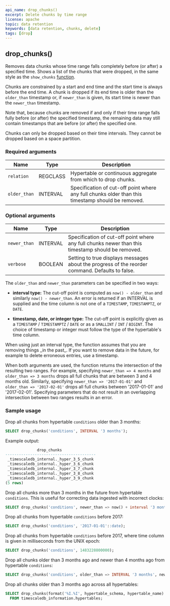 ```yaml
---
api_name: drop_chunks()
excerpt: Delete chunks by time range
license: apache
topic: data retention
keywords: [data retention, chunks, delete]
tags: [drop]
---
```


## drop_chunks()

Removes data chunks whose time range falls completely before (or
after) a specified time. Shows a list of the chunks that were
dropped, in the same style as the `show_chunks` [function][show_chunks].

Chunks are constrained by a start and end time and the start time is
always before the end time. A chunk is dropped if its end time is
older than the `older_than` timestamp or, if `newer_than` is given,
its start time is newer than the `newer_than` timestamp.

Note that, because chunks are removed if and only if their time range
falls fully before (or after) the specified timestamp, the remaining
data may still contain timestamps that are before (or after) the
specified one.

Chunks can only be dropped based on their time intervals. They cannot be dropped
based on a space partition.

### Required arguments

|Name|Type|Description|
|---|---|---|
| `relation` | REGCLASS | Hypertable or continuous aggregate from which to drop chunks. |
| `older_than` | INTERVAL | Specification of cut-off point where any full chunks older than this timestamp should be removed. |

### Optional arguments

|Name|Type|Description|
|---|---|---|
| `newer_than` | INTERVAL | Specification of cut-off point where any full chunks newer than this timestamp should be removed. |
| `verbose` | BOOLEAN | Setting to true displays messages about the progress of the reorder command. Defaults to false.|

The `older_than` and `newer_than` parameters can be specified in two ways:

- **interval type:** The cut-off point is computed as `now() -
    older_than` and similarly `now() - newer_than`.  An error is
    returned if an INTERVAL is supplied and the time column is not one
    of a `TIMESTAMP`, `TIMESTAMPTZ`, or `DATE`.

- **timestamp, date, or integer type:** The cut-off point is
    explicitly given as a `TIMESTAMP` / `TIMESTAMPTZ` / `DATE` or as a
    `SMALLINT` / `INT` / `BIGINT`. The choice of timestamp or integer
    must follow the type of the hypertable's time column.


<highlight type="warning">
When using just an interval type, the function assumes that
you are removing things _in the past_. If you want to remove data
in the future, for example to delete erroneous entries, use a timestamp.
</highlight>

When both arguments are used, the function returns the intersection of the resulting two ranges. For example,
specifying `newer_than => 4 months` and `older_than => 3 months` drops all full chunks that are between 3 and
4 months old. Similarly, specifying `newer_than => '2017-01-01'` and `older_than => '2017-02-01'` drops
all full chunks between '2017-01-01' and '2017-02-01'. Specifying parameters that do not result in an overlapping
intersection between two ranges results in an error.

### Sample usage

Drop all chunks from hypertable `conditions` older than 3 months:
```sql
SELECT drop_chunks('conditions', INTERVAL '3 months');
```

Example output:

```sql
              drop_chunks
----------------------------------------
 _timescaledb_internal._hyper_3_5_chunk
 _timescaledb_internal._hyper_3_6_chunk
 _timescaledb_internal._hyper_3_7_chunk
 _timescaledb_internal._hyper_3_8_chunk
 _timescaledb_internal._hyper_3_9_chunk
(5 rows)
```

Drop all chunks more than 3 months in the future from hypertable
`conditions`. This is useful for correcting data ingested with
incorrect clocks:

```sql
SELECT drop_chunks('conditions', newer_than => now() + interval '3 months');
```

Drop all chunks from hypertable `conditions` before 2017:
```sql
SELECT drop_chunks('conditions', '2017-01-01'::date);
```

Drop all chunks from hypertable `conditions` before 2017, where time
column is given in milliseconds from the UNIX epoch:

```sql
SELECT drop_chunks('conditions', 1483228800000);
```

Drop all chunks older than 3 months ago and newer than 4 months ago from hypertable `conditions`:
```sql
SELECT drop_chunks('conditions', older_than => INTERVAL '3 months', newer_than => INTERVAL '4 months')
```

Drop all chunks older than 3 months ago across all hypertables:
```sql
SELECT drop_chunks(format('%I.%I', hypertable_schema, hypertable_name)::regclass, INTERVAL '3 months')
  FROM timescaledb_information.hypertables;
```

[show_chunks]: /api/:currentVersion:/hypertable/show_chunks/
